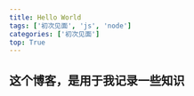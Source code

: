 ```yaml
---
title: Hello World
tags: ['初次见面', 'js', 'node']
categories: ['初次见面']
top: True
---
```


## 这个博客，是用于我记录一些知识
